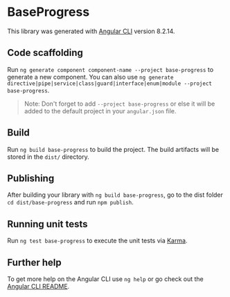# BaseProgress

This library was generated with [Angular CLI](https://github.com/angular/angular-cli) version 8.2.14.

## Code scaffolding

Run `ng generate component component-name --project base-progress` to generate a new component. You can also use `ng generate directive|pipe|service|class|guard|interface|enum|module --project base-progress`.
> Note: Don't forget to add `--project base-progress` or else it will be added to the default project in your `angular.json` file. 

## Build

Run `ng build base-progress` to build the project. The build artifacts will be stored in the `dist/` directory.

## Publishing

After building your library with `ng build base-progress`, go to the dist folder `cd dist/base-progress` and run `npm publish`.

## Running unit tests

Run `ng test base-progress` to execute the unit tests via [Karma](https://karma-runner.github.io).

## Further help

To get more help on the Angular CLI use `ng help` or go check out the [Angular CLI README](https://github.com/angular/angular-cli/blob/master/README.md).
